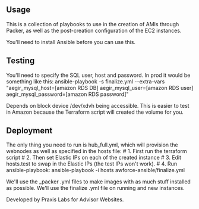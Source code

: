 Usage
-----

This is a collection of playbooks to use in the creation of AMIs through Packer, as well as the post-creation configuration of the EC2 instances.

You'll need to install Ansible before you can use this.

Testing
-------

You'll need to specify the SQL user, host and password. In prod it would be something like this:
ansible-playbook -s finalize.yml --extra-vars "aegir_mysql\_host=[amazon RDS DB] aegir\_mysql\_user=[amazon RDS user] aegir\_mysql\_password=[amazon RDS password]"

Depends on block device /dev/xdvh being accessible. This is easier to test in Amazon because the Terraform script will created the volume for you.

Deployment
----------

The only thing you need to run is hub\_full.yml, which will provision the webnodes as well as specified in the hosts file:
    # 1. First run the terraform script
    # 2. Then set Elastic IPs on each of the created instance
    # 3. Edit hosts.test to swap in the Elastic IPs (the test IPs won't work).
    # 4. Run ansible-playbook:
    ansible-playbook -i hosts awforce-ansible/finalize.yml

We'll use the  _packer .yml files to make images with as much stuff installed as possible. We'll use the finalize .yml file on running and new instances.



Developed by Praxis Labs for Advisor Websites.

